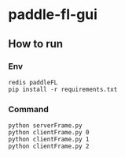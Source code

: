# paddle-fl-gui

## How to run

### Env
```
redis paddleFL
pip install -r requirements.txt
```

### Command

```shell script
python serverFrame.py
python clientFrame.py 0
python clientFrame.py 1
python clientFrame.py 2
```